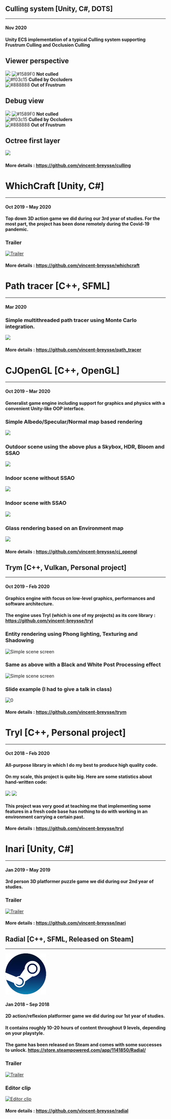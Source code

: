 ## Culling system [Unity, C#, DOTS]
----------------------------------------------------------------------------------------
#### Nov 2020

#### Unity ECS implementation of a typical Culling system supporting Frustrum Culling and Occlusion Culling
## Viewer perspective
![](https://raw.githubusercontent.com/vincent-breysse/culling/main/Screen/0.png)
![#1589F0](https://via.placeholder.com/15/1589F0/000000?text=+) **Not culled**  
![#f03c15](https://via.placeholder.com/15/f03c15/000000?text=+) **Culled by Occluders**  
![#888888](https://via.placeholder.com/15/888888/000000?text=+) **Out of Frustrum**  
## Debug view
![](https://raw.githubusercontent.com/vincent-breysse/culling/main/Screen/2.png)
![#1589F0](https://via.placeholder.com/15/1589F0/000000?text=+) **Not culled**  
![#f03c15](https://via.placeholder.com/15/f03c15/000000?text=+) **Culled by Occluders**  
![#888888](https://via.placeholder.com/15/888888/000000?text=+) **Out of Frustrum**  

## Octree first layer
![](https://raw.githubusercontent.com/vincent-breysse/culling/main/Screen/3.png)

#### More details : https://github.com/vincent-breysse/culling

# WhichCraft [Unity, C#]
-------------------------------------------------------
#### Oct 2019 – May 2020

#### Top down 3D action game we did during our 3rd year of studies. For the most part, the project has been done remotely during the Covid-19 pandemic.

### Trailer
[![Trailer](https://img.youtube.com/vi/FjbEneLxB-M/0.jpg)](https://www.youtube.com/watch?v=FjbEneLxB-M)

#### More details : https://github.com/vincent-breysse/whichcraft

# Path tracer [C++, SFML]
-------------------------------------------------------
#### Mar 2020

### Simple multithreaded path tracer using Monte Carlo integration.
![](https://raw.githubusercontent.com/vincent-breysse/path_tracer/master/screen/0.png)

#### More details : https://github.com/vincent-breysse/path_tracer

# CJOpenGL [C++, OpenGL]
-------------------------------------------------------
#### Oct 2019 – Mar 2020

#### Generalist game engine including support for graphics and physics with a convenient Unity-like OOP interface.  

### Simple Albedo/Specular/Normal map based rendering
![](https://raw.githubusercontent.com/vincent-breysse/cj_opengl/master/screens/3.png)
### Outdoor scene using the above plus a Skybox, HDR, Bloom and SSAO
![](https://raw.githubusercontent.com/vincent-breysse/cj_opengl/master/screens/1.png)
### Indoor scene without SSAO
![](https://raw.githubusercontent.com/vincent-breysse/cj_opengl/master/screens/4.png)
### Indoor scene with SSAO
![](https://raw.githubusercontent.com/vincent-breysse/cj_opengl/master/screens/5.png)
### Glass rendering based on an Environment map
![](https://raw.githubusercontent.com/vincent-breysse/cj_opengl/master/screens/2.png)

#### More details : https://github.com/vincent-breysse/cj_opengl

## Trym [C++, Vulkan, Personal project]
-------------------------------------------------------
#### Oct 2019 – Feb 2020

#### Graphics engine with focus on low-level graphics, performances and software architecture.  
#### The engine uses Tryl (which is one of my projects) as its core library : https://github.com/vincent-breysse/tryl

### Entity rendering using Phong lighting, Texturing and Shadowing
![Simple scene screen](https://raw.githubusercontent.com/vincent-breysse/trym/master/screens/0.png)

### Same as above with a Black and White Post Processing effect
![Simple scene screen](https://raw.githubusercontent.com/vincent-breysse/trym/master/screens/1.png)

### Slide example (I had to give a talk in class)
![0](https://raw.githubusercontent.com/vincent-breysse/trym/master/screens/slides/4.png)

#### More details : https://github.com/vincent-breysse/trym

# Tryl [C++, Personal project]
-------------------------------------------------------
#### Oct 2018 – Feb 2020

#### All-purpose library in which I do my best to produce high quality code.   
#### On my scale, this project is quite big. Here are some statistics about hand-written code:  

![](https://github.com/vincent-breysse/tryl/blob/master/screen/0.png)
![](https://github.com/vincent-breysse/tryl/blob/master/screen/1.png)

#### This project was very good at teaching me that implementing some features in a fresh code base has nothing to do with working in an environment carrying a certain past.  

#### More details : https://github.com/vincent-breysse/tryl

# Inari [Unity, C#]
-------------------------------------------------------
#### Jan 2019 – May 2019

#### 3rd person 3D platformer puzzle game we did during our 2nd year of studies.  
### Trailer
[![Trailer](https://img.youtube.com/vi/BZAh1M4cmQY/0.jpg)](https://www.youtube.com/watch?v=BZAh1M4cmQY)

#### More details : https://github.com/vincent-breysse/inari

## Radial [C++, SFML, Released on Steam] 
-------------------------------------------------------
![](https://raw.githubusercontent.com/vincent-breysse/portfolio/main/assets/steam.png)

#### Jan 2018 – Sep 2018

#### 2D action/reflexion platformer game we did during our 1st year of studies.  
#### It contains roughly 10-20 hours of content throughout 9 levels, depending on your playstyle.
#### The game has been released on Steam and comes with some successes to unlock. https://store.steampowered.com/app/1141850/Radial/  

### Trailer
[![Trailer](https://img.youtube.com/vi/dWEfaEr7UIQ/0.jpg)](https://www.youtube.com/watch?v=dWEfaEr7UIQ)

### Editor clip
[![Editor clip](https://img.youtube.com/vi/Q_NSUxumOyE/0.jpg)](https://www.youtube.com/watch?v=Q_NSUxumOyE)

#### More details : https://github.com/vincent-breysse/radial
